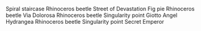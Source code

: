 Spiral staircase
Rhinoceros beetle
Street of Devastation
Fig pie
Rhinoceros beetle
Via Dolorosa
Rhinoceros beetle
Singularity point
Giotto
Angel
Hydrangea
Rhinoceros beetle
Singularity point
Secret Emperor
